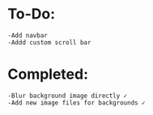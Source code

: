 # To-Do:
    -Add navbar
    -Addd custom scroll bar 
    
    
    
    
    
# Completed:
    -Blur background image directly ✓
    -Add new image files for backgrounds ✓
